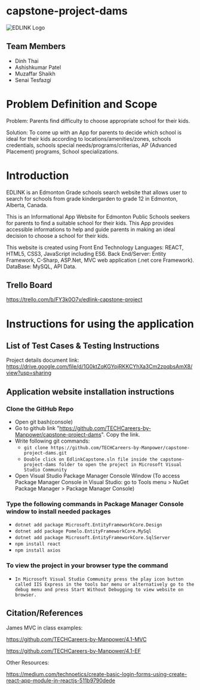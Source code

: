 # capstone-project-dams 

![EDLINK Logo](https://github.com/TECHCareers-by-Manpower/capstone-project-dams/blob/master/EdlinkCapstone/ClientApp/src/assets/images/EdLinkLogo.png)

## Team Members
* Dinh Thai
* Ashishkumar Patel
* Muzaffar Shaikh
* Senai Tesfazgi

# Problem Definition and Scope

Problem: Parents find difficulty to choose appropriate school for their kids.

Solution: To come up with an App for parents to decide which school is ideal for their kids according to locations/amenities/zones, schools credentials, schools special needs/programs/criterias, AP (Advanced Placement) programs, School specializations.

# Introduction

EDLINK is an Edmonton Grade schools search website that allows user to search for schools from grade kindergarden to grade 12 in Edmonton, Alberta, Canada.

This is an Informational App Website for Edmonton Public Schools seekers for parents to find a suitable school for their kids. This App provides accessible informations to help and guide parents in making an ideal decision to choose a school for their kids.

This website is created using Front End Technology Languages: REACT, HTML5, CSS3, JavaScript including ES6. Back End/Server: Entity Framework, C-Sharp, ASP.Net, MVC web application (.net core Framework). DataBase: MySQL, API Data.

## Trello Board
https://trello.com/b/FY3k0O7v/edlink-capstone-project

# Instructions for using the application

## List of Test Cases & Testing Instructions

Project details document link: https://drive.google.com/file/d/1G0ktZqKGYpjRKKCYhXa3Cm2zpqbsAmX8/view?usp=sharing

## Application website installation instructions

### Clone the GitHub Repo
* Open git bash(console)
* Go to github link "https://github.com/TECHCareers-by-Manpower/capstone-project-dams". Copy the link.
* Write following git commands: 
    * `git clone https://github.com/TECHCareers-by-Manpower/capstone-project-dams.git`
    * `Double click on EdlinkCapstone.sln file inside the capstone-project-dams folder to open the project in Microsoft Visual Studio Community`
* Open Visual Studio Package Manager Console Window (To access Package Manager Console in Visual Studio: go to Tools menu > NuGet Package Manager > Package Manager Console)

### Type the following commands in  Package Manager Console window to install needed packages
* `dotnet add package Microsoft.EntityFrameworkCore.Design`
* `dotnet add package Pomelo.EntityFrameworkCore.MySql`
* `dotnet add package Microsoft.EntityFrameworkCore.SqlServer`
* `npm install react`
* `npm install axios`

### To view the project in your browser type the command
* `In Microsoft Visual Studio Community press the play icon button called IIS Express in the tools bar menu or alternatively go to the debug menu and press Start Without Debugging to view website on browser.`

## Citation/References
  James MVC in class examples:
   
  https://github.com/TECHCareers-by-Manpower/4.1-MVC
  
  https://github.com/TECHCareers-by-Manpower/4.1-EF
  
  Other Resources:
  
  https://medium.com/technoetics/create-basic-login-forms-using-create-react-app-module-in-reactjs-511b9790dede
  
